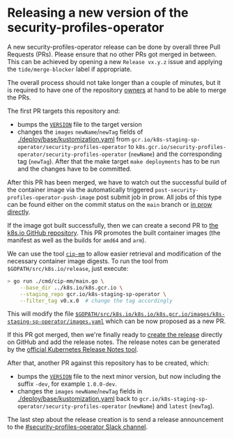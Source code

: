 # Releasing a new version of the security-profiles-operator

A new security-profiles-operator release can be done by overall three Pull Requests (PRs).
Please ensure that no other PRs got merged in between. This can be achieved by
opening a new `Release vx.y.z` issue and applying the `tide/merge-blocker` label
if appropriate.

The overall process should not take longer than a couple of minutes, but it is
required to have one of the repository [owners](./OWNERS) at hand to be able to
merge the PRs.

The first PR targets this repository and:

- bumps the [`VERSION`](VERSION) file to the target version
- changes the `images` `newName`/`newTag` fields of
  [./deploy/base/kustomization.yaml](deploy/base/kustomization.yaml) from
  `gcr.io/k8s-staging-sp-operator/security-profiles-operator` to
  `k8s.gcr.io/security-profiles-operator/security-profiles-operator` (`newName`) and the
  corresponding tag (`newTag`). After that the make target `make deployments`
  has to be run and the changes have to be committed.

After this PR has been merged, we have to watch out the successful build of the
container image via the automatically triggered
`post-security-profiles-operator-push-image` post submit job in prow. All jobs of this
type can be found either on the commit status on the `main` branch or [in prow
directly](https://prow.k8s.io/?job=post-security-profiles-operator-push-image).

If the image got built successfully, then we can create a second PR to [the
k8s.io GitHub repository](https://github.com/kubernetes/k8s.io). This PR
promotes the built container images (the manifest as well as the builds for
`amd64` and `arm`).

We can use the tool
[`cip-mm`](https://github.com/kubernetes-sigs/promo-tools/tree/main/cmd/cip-mm) to
allow easier retrieval and modification of the necessary container image digests.
To run the tool from `$GOPATH/src/k8s.io/release`, just execute:

```bash
> go run ./cmd/cip-mm/main.go \
    --base_dir ../k8s.io/k8s.gcr.io \
    --staging_repo gcr.io/k8s-staging-sp-operator \
    --filter_tag v0.x.0  # change the tag accordingly
```

This will modify the file
[`$GOPATH/src/k8s.io/k8s.io/k8s.gcr.io/images/k8s-staging-sp-operator/images.yaml`](https://github.com/kubernetes/k8s.io/blob/main/k8s.gcr.io/images/k8s-staging-sp-operator/images.yaml)
which can be now proposed as a new PR.

If this PR got merged, then we're finally ready to [create the
release](https://github.com/kubernetes-sigs/security-profiles-operator/releases/new)
directly on GitHub and add the release notes. The release notes can be generated
by the [official Kubernetes Release Notes
tool](https://github.com/kubernetes/release/tree/master/cmd/release-notes).

After that, another PR against this repository has to be created, which:

- bumps the [`VERSION`](VERSION) file to the next minor version, but now including the
  suffix `-dev`, for example `1.0.0-dev`.
- changes the `images` `newName`/`newTag` fields in
  [./deploy/base/kustomization.yaml](deploy/base/kustomization.yaml) back to
  `gcr.io/k8s-staging-sp-operator/security-profiles-operator` (`newName`) and `latest`
  (`newTag`).

The last step about the release creation is to send a release announcement to
the [#security-profiles-operator Slack channel](https://kubernetes.slack.com/messages/security-profiles-operator).
